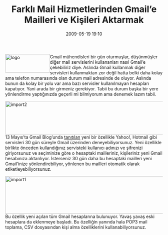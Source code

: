﻿---
layout: post
title: Farkl&#305; Mail Hizmetlerinden Gmail&#8217;e Mailleri ve Ki&#351;ileri Aktarmak
date: 2009-05-19 19:10
comments: true
categories: []
---
<p><img style="border-bottom: 0px; border-left: 0px; display: inline; margin-left: 0px; border-top: 0px; margin-right: 0px; border-right: 0px" title="logo" border="0" alt="logo" align="left" src="http://onurbaykal.com.tr/wp-content/uploads/2009/05/logo2.png" width="143" height="59" /> Gmail mühendisleri bir gün oturmuşlar, düşünmüşler diğer mail servislerini kullananları nasıl Gmail’e çekebiliriz diye. Aslında Gmail kullanmak diğer servisleri kullanmaktan zor değil hatta belki daha kolay ama telefon numarasında olan durum mail adresinde de oluyor. Aslında bunun da kolay bir yolu var ama bazı servisler kullanılmayan hesapları kapatıyor. Yani arada bir girmeniz gerekiyor. Tabii bu durum başka bir yere yönlendirme yaptığınızda geçerli mi bilmiyorum ama denemek lazım tabii.</p> <!--more-->  <p><img style="border-bottom: 0px; border-left: 0px; display: block; float: none; margin-left: auto; border-top: 0px; margin-right: auto; border-right: 0px" title="import2" border="0" alt="import2" src="http://onurbaykal.com.tr/wp-content/uploads/2009/05/import2.jpg" width="530" height="106" />13 Mayıs’ta Gmail Blog’unda <a href="http://gmailblog.blogspot.com/2009/05/import-your-mail-and-contacts-from.html">tanıtılan</a> yeni bir özellikle Yahoo!, Hotmail gibi servisleri 30 gün süreyle Gmail üzerinden deneyebiliyorsunuz. Yeni özellikle birlikte önceden kullandığınız servisteki kullanıcı adınızı ve şifrenizi giriyorsunuz ve seçiminize göre o hesaptaki mailleriniz, kişileriniz yeni Gmail hesabınıza aktarılıyor. İsterseniz 30 gün daha bu hesaptaki mailleri yeni Gmail’inize yönlendirebiliyor, yönlenen bu mailleri otomatik olarak etiketleyebiliyorsunuz.</p>  <p><img style="border-bottom: 0px; border-left: 0px; display: block; float: none; margin-left: auto; border-top: 0px; margin-right: auto; border-right: 0px" title="import1" border="0" alt="import1" src="http://onurbaykal.com.tr/wp-content/uploads/2009/05/import1.jpg" width="526" height="120" />Bu özellik yeni açılan tüm Gmail hesaplarına bulunuyor. Yavaş yavaş eski hesaplara da eklenmeye başladı. Bu özelliğin yanında hala POP3 mail toplama, CSV dosyasından kişi alma özelliklerini kullanabiliyorsunuz.</p>
